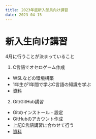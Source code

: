 ```yaml
---
title: 2023年度新入部員向け講習
date: 2023-04-15
---
```


# 新入生向け講習

4月に行うことが決まっていること

1. C言語でオセロゲーム作成
  - WSLなどの環境構築
  - 1年生が1年間で学ぶC言語の知識を学ぶ
  - [資料](blog/2023-04-newbie-training/clang)

2. Git/GitHub講習
  - Gitのインストール・設定
  - GitHubのアカウント作成
  - 上記C言語講習に合わせて行う
  - [資料](/blog/2023-04-newbie-training/git)


